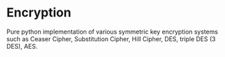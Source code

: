 # Encryption
Pure python implementation of various symmetric key encryption systems such as Ceaser Cipher, Substitution Cipher, Hill Cipher, DES, triple DES (3 DES), AES.
